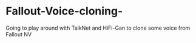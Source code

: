 # Fallout-Voice-cloning-
Going to play around with TalkNet and HiFi-Gan to clone some voice from Fallout NV 

